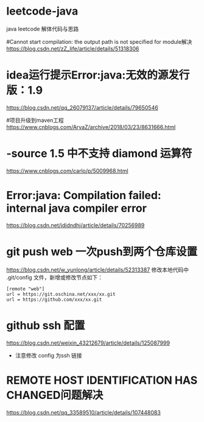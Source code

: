 # leetcode-java
java leetcode 解体代码与思路


#Cannot start compilation: the output path is not specified for module解决
https://blog.csdn.net/zZ_life/article/details/51318306

# idea运行提示Error:java:无效的源发行版：1.9
https://blog.csdn.net/qq_26079137/article/details/79650546

#项目升级到maven工程
https://www.cnblogs.com/AryaZ/archive/2018/03/23/8631666.html

# -source 1.5 中不支持 diamond 运算符
https://www.cnblogs.com/carlo/p/5009968.html

# Error:java: Compilation failed: internal java compiler error
https://blog.csdn.net/jdjdndhj/article/details/70256989

# git push web 一次push到两个仓库设置
https://blog.csdn.net/w_yunlong/article/details/52313387
修改本地代码中 .git/config 文件，新增或修改节点如下：
    
    [remote "web"]
    url = https://git.oschina.net/xxx/xx.git
    url = https://github.com/xxx/xx.git
    
    
    
# github ssh 配置
https://blog.csdn.net/weixin_43212679/article/details/125087999
+ 注意修改 config 为ssh 链接

# REMOTE HOST IDENTIFICATION HAS CHANGED问题解决
https://blog.csdn.net/qq_33589510/article/details/107448083